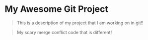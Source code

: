 # My Awesome Git Project

> This is a description of my project that I am working on in git!!

> My scary merge conflict code that is different!

